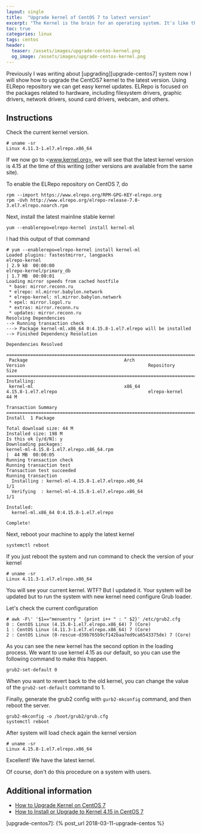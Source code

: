 ```yaml
---
layout: single
title:  "Upgrade kernel of CentOS 7 to latest version"
excerpt: "The Kernel is the brain for an operating system. It's like the core element of every OS. Some popular OSs that use the Linux kernel are Ubuntu, CentOS, and Debian. In this tutorial, I will show you how to upgrade CentOS 7 kernel to the latest version. And in this guide, we will install the latest stable version 4.15.8."
toc: true
categories: linux
tags: centos
header:
  teaser: /assets/images/upgrade-centos-kernel.png
  og_image: /assets/images/upgrade-centos-kernel.png
---
```

Previously I was writing about [upgrading][upgrade-centos7] system now 
I will show how to upgrade the CentOS7 kernel to the latest version.
Using ELRepo repository we can get easy kernel updates. 
ELRepo is focused on the packages related to hardware, 
including filesystem drivers, graphic drivers, network drivers,
sound card drivers, webcam, and others.

## Instructions

Check the current kernel version. 
```
# uname -sr
Linux 4.11.3-1.el7.elrepo.x86_64
```

If we now go to <www.kernel.org>, we will see that the latest kernel version is 4.15 at the time of this writing 
(other versions are available from the same site).

To enable the ELRepo repository on CentOS 7, do
```
rpm --import https://www.elrepo.org/RPM-GPG-KEY-elrepo.org
rpm -Uvh http://www.elrepo.org/elrepo-release-7.0-3.el7.elrepo.noarch.rpm 
```

Next, install the latest mainline stable kernel
```
yum --enablerepo=elrepo-kernel install kernel-ml
```

I had this output of that command
```
# yum --enablerepo=elrepo-kernel install kernel-ml
Loaded plugins: fastestmirror, langpacks
elrepo-kernel                                                                                                                                                          | 2.9 kB  00:00:00
elrepo-kernel/primary_db                                                                                                                                               | 1.7 MB  00:00:01
Loading mirror speeds from cached hostfile
 * base: mirror.reconn.ru
 * elrepo: nl.mirror.babylon.network
 * elrepo-kernel: nl.mirror.babylon.network
 * epel: mirror.logol.ru
 * extras: mirror.reconn.ru
 * updates: mirror.reconn.ru
Resolving Dependencies
--> Running transaction check
---> Package kernel-ml.x86_64 0:4.15.8-1.el7.elrepo will be installed
--> Finished Dependency Resolution

Dependencies Resolved

==============================================================================================================================================================================================
 Package                                    Arch                                    Version                                              Repository                                      Size
==============================================================================================================================================================================================
Installing:
 kernel-ml                                  x86_64                                  4.15.8-1.el7.elrepo                                  elrepo-kernel                                   44 M

Transaction Summary
==============================================================================================================================================================================================
Install  1 Package

Total download size: 44 M
Installed size: 198 M
Is this ok [y/d/N]: y
Downloading packages:
kernel-ml-4.15.8-1.el7.elrepo.x86_64.rpm                                                                                                                               |  44 MB  00:00:05
Running transaction check
Running transaction test
Transaction test succeeded
Running transaction
  Installing : kernel-ml-4.15.8-1.el7.elrepo.x86_64                                                                                                                                       1/1
  Verifying  : kernel-ml-4.15.8-1.el7.elrepo.x86_64                                                                                                                                       1/1

Installed:
  kernel-ml.x86_64 0:4.15.8-1.el7.elrepo

Complete!
```

Next, reboot your machine to apply the latest kernel
```
systemctl reboot
```

If you just reboot the system and run command to check the version of your kernel
```
# uname -sr
Linux 4.11.3-1.el7.elrepo.x86_64
```

You will see your current kernel. WTF? But I updated it.
Your system will be updated but to run the system with new kernel need configure Grub loader.

Let's check the current configuration
```
# awk -F\' '$1=="menuentry " {print i++ " : " $2}' /etc/grub2.cfg
0 : CentOS Linux (4.15.8-1.el7.elrepo.x86_64) 7 (Core)
1 : CentOS Linux (4.11.3-1.el7.elrepo.x86_64) 7 (Core)
2 : CentOS Linux (0-rescue-d39b765b9cf142baa7ed9ca6543375de) 7 (Core)
```

As you can see the new kernel has the second option in the loading process.
We want to use kernel 4.15 as our default, so you can use the following command to make this happen.
```
grub2-set-default 0
```

When you want to revert back to the old kernel, 
you can change the value of the `grub2-set-default` command to 1.

Finally, generate the grub2 config with `gurb2-mkconfig` command, and then reboot the server.
```
grub2-mkconfig -o /boot/grub2/grub.cfg
systemctl reboot
```

After system will load check again the kernel version
```
# uname -sr
Linux 4.15.8-1.el7.elrepo.x86_64
```

Excellent! We have the latest kernel.

Of course, don't do this procedure on a system with users.

## Additional information
* [How to Upgrade Kernel on CentOS 7](https://www.howtoforge.com/tutorial/how-to-upgrade-kernel-in-centos-7-server/)
* [How to Install or Upgrade to Kernel 4.15 in CentOS 7](https://www.tecmint.com/install-upgrade-kernel-version-in-centos-7/)

[upgrade-centos7]: {% post_url 2018-03-11-upgrade-centos %}
